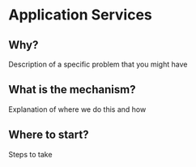 # Application Services

## Why?

Description of a specific problem that you might have

## What is the mechanism?

Explanation of where we do this and how

## Where to start?

Steps to take